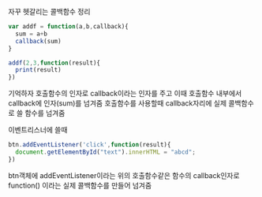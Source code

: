 자꾸 헷갈리는 콜백함수 정리

```js
var addf = function(a,b,callback){
  sum = a+b
  callback(sum)
}

addf(2,3,function(result){
  print(result)
})
```
기억하자
호출함수의 인자로 callback이라는 인자를 주고
	이때 호출함수 내부에서 callback에 인자(sum)를 넘겨줌
호출함수를 사용할때 callback자리에 실제 콜백함수로 쓸 함수를 넘겨줌


이벤트리스너에 쓸때
```js
btn.addEventListener('click',function(result){
  document.getElementById("text").innerHTML = "abcd";
})
```

btn객체에 addEventListener이라는 위의 호출함수같은 함수의 callback인자로
function() 이라는 실제 콜백함수를 만들어 넘겨줌

